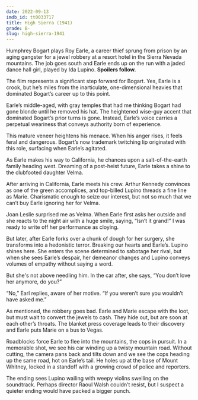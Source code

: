 ```yaml
---
date: 2022-09-13
imdb_id: tt0033717
title: High Sierra (1941)
grade: B-
slug: high-sierra-1941
---
```


Humphrey Bogart plays Roy Earle, a career thief sprung from prison by an aging gangster for a jewel robbery at a resort hotel in the Sierra Nevada mountains. The job goes south and Earle ends up on the run with a jaded dance hall girl, played by Ida Lupino. **Spoilers follow.**

<!-- end -->

The film represents a significant step forward for Bogart. Yes, Earle is a crook, but he’s miles from the inarticulate, one-dimensional heavies that dominated Bogart’s career up to this point.

Earle’s middle-aged, with gray temples that had me thinking Bogart had gone blonde until he removed his hat. The heightened wise-guy accent that dominated Bogart’s prior turns is gone. Instead, Earle’s voice carries a perpetual weariness that conveys authority born of experience.

This mature veneer heightens his menace. When his anger rises, it feels feral and dangerous. Bogart’s now trademark twitching lip originated with this role, surfacing when Earle’s agitated.

As Earle makes his way to California, he chances upon a salt-of-the-earth family heading west. Dreaming of a post-heist future, Earle takes a shine to the clubfooted daughter Velma.

After arriving in California, Earle meets his crew. Arthur Kennedy convinces as one of the green accomplices, and top-billed Lupino threads a fine line as Marie. Charismatic enough to seize our interest, but not so much that we can’t buy Earle ignoring her for Velma.

Joan Leslie surprised me as Velma. When Earle first asks her outside and she reacts to the night air with a huge smile, saying, “Isn’t it grand!” I was ready to write off her performance as cloying.

But later, after Earle forks over a chunk of dough for her surgery, she transforms into a hedonistic terror. Breaking our hearts and Earle’s. Lupino shines here. She enters the scene determined to sabotage her rival, but when she sees Earle’s despair, her demeanor changes and Lupino conveys volumes of empathy without saying a word.

But she's not above needling him. In the car after, she says, “You don’t love her anymore, do you?”

“No,” Earl replies, aware of her motive. “If you weren’t sure you wouldn’t have asked me.”

As mentioned, the robbery goes bad. Earle and Marie escape with the loot, but must wait to convert the jewels to cash. They hide out, but are soon at each other’s throats. The blanket press coverage leads to their discovery and Earle puts Marie on a bus to Vegas.

Roadblocks force Earle to flee into the mountains, the cops in pursuit. In a memorable shot, we see his car winding up a twisty mountain road. Without cutting, the camera pans back and tilts down and we see the cops heading up the same road, hot on Earle’s tail. He holes up at the base of Mount Whitney, locked in a standoff with a growing crowd of police and reporters.

The ending sees Lupino wailing with weepy violins swelling on the soundtrack. Perhaps director Raoul Walsh couldn’t resist, but I suspect a quieter ending would have packed a bigger punch.